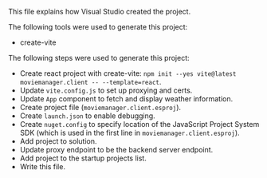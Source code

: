 This file explains how Visual Studio created the project.

The following tools were used to generate this project:
- create-vite

The following steps were used to generate this project:
- Create react project with create-vite: `npm init --yes vite@latest moviemanager.client -- --template=react`.
- Update `vite.config.js` to set up proxying and certs.
- Update `App` component to fetch and display weather information.
- Create project file (`moviemanager.client.esproj`).
- Create `launch.json` to enable debugging.
- Create `nuget.config` to specify location of the JavaScript Project System SDK (which is used in the first line in `moviemanager.client.esproj`).
- Add project to solution.
- Update proxy endpoint to be the backend server endpoint.
- Add project to the startup projects list.
- Write this file.
